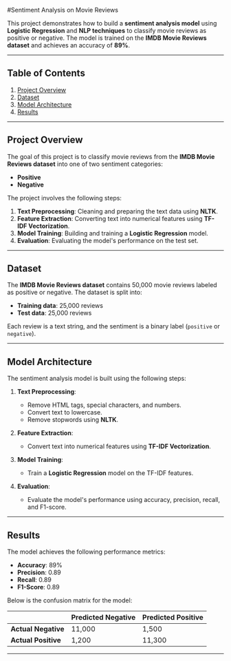 #Sentiment Analysis on Movie Reviews

This project demonstrates how to build a **sentiment analysis model** using **Logistic Regression** and **NLP techniques** to classify movie reviews as positive or negative. The model is trained on the **IMDB Movie Reviews dataset** and achieves an accuracy of **89%**.

---

## Table of Contents
1. [Project Overview](#project-overview)
2. [Dataset](#dataset)
3. [Model Architecture](#model-architecture)
4. [Results](#results)

---

## Project Overview
The goal of this project is to classify movie reviews from the **IMDB Movie Reviews dataset** into one of two sentiment categories:
- **Positive**
- **Negative**

The project involves the following steps:
1. **Text Preprocessing**: Cleaning and preparing the text data using **NLTK**.
2. **Feature Extraction**: Converting text into numerical features using **TF-IDF Vectorization**.
3. **Model Training**: Building and training a **Logistic Regression** model.
4. **Evaluation**: Evaluating the model's performance on the test set.

---

## Dataset
The **IMDB Movie Reviews dataset** contains 50,000 movie reviews labeled as positive or negative. The dataset is split into:
- **Training data**: 25,000 reviews
- **Test data**: 25,000 reviews

Each review is a text string, and the sentiment is a binary label (`positive` or `negative`).

---

## Model Architecture
The sentiment analysis model is built using the following steps:

1. **Text Preprocessing**:
   - Remove HTML tags, special characters, and numbers.
   - Convert text to lowercase.
   - Remove stopwords using **NLTK**.

2. **Feature Extraction**:
   - Convert text into numerical features using **TF-IDF Vectorization**.

3. **Model Training**:
   - Train a **Logistic Regression** model on the TF-IDF features.

4. **Evaluation**:
   - Evaluate the model's performance using accuracy, precision, recall, and F1-score.

---

## Results
The model achieves the following performance metrics:
- **Accuracy**: 89%
- **Precision**: 0.89
- **Recall**: 0.89
- **F1-Score**: 0.89

Below is the confusion matrix for the model:

|                | Predicted Negative | Predicted Positive |
|----------------|-------------------|-------------------|
| **Actual Negative** | 11,000            | 1,500             |
| **Actual Positive** | 1,200             | 11,300            |

---

